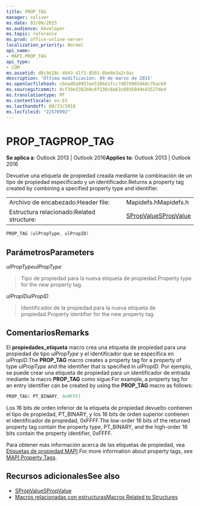 ```yaml
---
title: PROP_TAG
manager: soliver
ms.date: 03/09/2015
ms.audience: Developer
ms.topic: reference
ms.prod: office-online-server
localization_priority: Normal
api_name:
- MAPI.PROP_TAG
api_type:
- COM
ms.assetid: d8c9d18c-4043-41f3-8501-8be8e3a2c9ac
description: 'Última modificación: 09 de marzo de 2015'
ms.openlocfilehash: cbead0a9953ae5106e1fcc7d07d965d4dc7bacb9
ms.sourcegitcommit: 0cf39e5382b8c6f236c8a63c6036849ed3527ded
ms.translationtype: MT
ms.contentlocale: es-ES
ms.lasthandoff: 08/23/2018
ms.locfileid: "22570992"
---
```

# <a name="proptag"></a><span data-ttu-id="848ce-103">PROP_TAG</span><span class="sxs-lookup"><span data-stu-id="848ce-103">PROP_TAG</span></span>

<span data-ttu-id="848ce-104">**Se aplica a**: Outlook 2013 | Outlook 2016</span><span class="sxs-lookup"><span data-stu-id="848ce-104">**Applies to**: Outlook 2013 | Outlook 2016</span></span> 
  
<span data-ttu-id="848ce-105">Devuelve una etiqueta de propiedad creada mediante la combinación de un tipo de propiedad especificado y un identificador.</span><span class="sxs-lookup"><span data-stu-id="848ce-105">Returns a property tag created by combining a specified property type and identifier.</span></span> 
  
|||
|:-----|:-----|
|<span data-ttu-id="848ce-106">Archivo de encabezado:</span><span class="sxs-lookup"><span data-stu-id="848ce-106">Header file:</span></span>  <br/> |<span data-ttu-id="848ce-107">Mapidefs.h</span><span class="sxs-lookup"><span data-stu-id="848ce-107">Mapidefs.h</span></span>  <br/> |
|<span data-ttu-id="848ce-108">Estructura relacionado:</span><span class="sxs-lookup"><span data-stu-id="848ce-108">Related structure:</span></span>  <br/> |[<span data-ttu-id="848ce-109">SPropValue</span><span class="sxs-lookup"><span data-stu-id="848ce-109">SPropValue</span></span>](spropvalue.md) <br/> |
   
```cpp
PROP_TAG (ulPropType, ulPropID)
```

## <a name="parameters"></a><span data-ttu-id="848ce-110">Parámetros</span><span class="sxs-lookup"><span data-stu-id="848ce-110">Parameters</span></span>

<span data-ttu-id="848ce-111">_ulPropType_</span><span class="sxs-lookup"><span data-stu-id="848ce-111">_ulPropType_</span></span>
  
> <span data-ttu-id="848ce-112">Tipo de propiedad para la nueva etiqueta de propiedad.</span><span class="sxs-lookup"><span data-stu-id="848ce-112">Property type for the new property tag.</span></span>
    
<span data-ttu-id="848ce-113">_ulPropID_</span><span class="sxs-lookup"><span data-stu-id="848ce-113">_ulPropID_</span></span>
  
> <span data-ttu-id="848ce-114">Identificador de la propiedad para la nueva etiqueta de propiedad.</span><span class="sxs-lookup"><span data-stu-id="848ce-114">Property identifier for the new property tag.</span></span>
    
## <a name="remarks"></a><span data-ttu-id="848ce-115">Comentarios</span><span class="sxs-lookup"><span data-stu-id="848ce-115">Remarks</span></span>

<span data-ttu-id="848ce-116">El **propiedades\_etiqueta** macro crea una etiqueta de propiedad para una propiedad de tipo _ulPropType_ y el identificador que se especifica en _ulPropID_.</span><span class="sxs-lookup"><span data-stu-id="848ce-116">The **PROP\_TAG** macro creates a property tag for a property of type  _ulPropType_ and the identifier that is specified in  _ulPropID_.</span></span> <span data-ttu-id="848ce-117">Por ejemplo, se puede crear una etiqueta de propiedad para un identificador de entrada mediante la macro **PROP_TAG** como sigue:</span><span class="sxs-lookup"><span data-stu-id="848ce-117">For example, a property tag for an entry identifier can be created by using the **PROP_TAG** macro as follows:</span></span> 
  
```cpp
PROP_TAG( PT_BINARY, 0x0FFF)

```

<span data-ttu-id="848ce-118">Los 16 bits de orden inferior de la etiqueta de propiedad devuelto contienen el tipo de propiedad, PT_BINARY, y los 16 bits de orden superior contienen el identificador de propiedad, 0xFFFF.</span><span class="sxs-lookup"><span data-stu-id="848ce-118">The low-order 16 bits of the returned property tag contain the property type, PT_BINARY, and the high-order 16 bits contain the property identifier, 0xFFFF.</span></span>
  
<span data-ttu-id="848ce-119">Para obtener más información acerca de las etiquetas de propiedad, vea [Etiquetas de propiedad MAPI](mapi-property-tags.md).</span><span class="sxs-lookup"><span data-stu-id="848ce-119">For more information about property tags, see [MAPI Property Tags](mapi-property-tags.md).</span></span>
  
## <a name="see-also"></a><span data-ttu-id="848ce-120">Recursos adicionales</span><span class="sxs-lookup"><span data-stu-id="848ce-120">See also</span></span>

- [<span data-ttu-id="848ce-121">SPropValue</span><span class="sxs-lookup"><span data-stu-id="848ce-121">SPropValue</span></span>](spropvalue.md)
- [<span data-ttu-id="848ce-122">Macros relacionadas con estructuras</span><span class="sxs-lookup"><span data-stu-id="848ce-122">Macros Related to Structures</span></span>](macros-related-to-structures.md)

